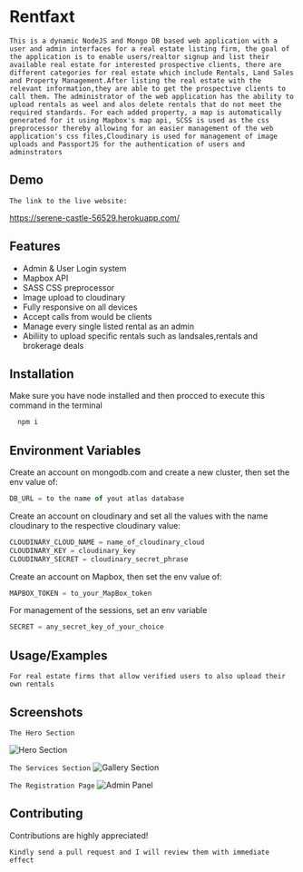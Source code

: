 
# Rentfaxt
`This is a dynamic NodeJS and Mongo DB based web application with a user and admin interfaces for a real estate listing firm, the goal of the application is to enable users/realtor signup and list their available real estate for interested prospective clients, there are different categories for real estate which include Rentals, Land Sales and Property Management.After listing the real estate with the relevant information,they are able to get the prospective clients to call them. The administrator of the web application has the ability to upload rentals as weel and alos delete rentals that do not meet the required standards. For each added property, a map is automatically generated for it using Mapbox's map api, SCSS is used as the css preprocessor thereby allowing for an easier management of the web application's css files,Cloudinary is used for management of image uploads and PassportJS for the authentication of users and adminstrators`
## Demo

`The link to the live website:`

https://serene-castle-56529.herokuapp.com/
## Features

- Admin & User Login system
- Mapbox API
- SASS CSS preprocessor
- Image upload to cloudinary
- Fully responsive on all devices
- Accept calls from would be clients
- Manage every single listed rental as an admin
- Abiliity to upload specific rentals such as landsales,rentals and brokerage deals



## Installation

Make sure you have node installed and then procced to execute this command in the terminal

```bash
  npm i
```
    
## Environment Variables

Create an account on mongodb.com and create a new cluster, then set the env value of:

```javascript
DB_URL = to the name of yout atlas database

```
Create an account on cloudinary and set all the values with the name cloudinary to the respective cloudinary value:
```javascript
CLOUDINARY_CLOUD_NAME = name_of_cloudinary_cloud
CLOUDINARY_KEY = cloudinary_key
CLOUDINARY_SECRET = cloudinary_secret_phrase
```
Create an account on Mapbox, then set the env value of:

```javascript
MAPBOX_TOKEN = to_your_MapBox_token

```
For management of the sessions, set an env variable

```javascript
SECRET = any_secret_key_of_your_choice

```


## Usage/Examples

`For real estate firms that allow verified users to also upload their own rentals`

## Screenshots
`The Hero Section`

![Hero Section](https://i2.paste.pics/G12EK.png)

`The Services Section`
![Gallery Section](https://i2.paste.pics/G12GN.png)

`The Registration Page`
![Admin Panel](https://i2.paste.pics/G12IQ.png)

## Contributing

Contributions are highly appreciated!

`Kindly send a pull request and I will review them with immediate effect`

